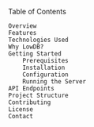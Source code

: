 Table of Contents

    Overview
    Features
    Technologies Used
    Why LowDB?
    Getting Started
        Prerequisites
        Installation
        Configuration
        Running the Server
    API Endpoints
    Project Structure
    Contributing
    License
    Contact
